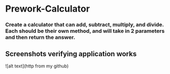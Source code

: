 # Prework-Calculator

### Create a calculator that can add, subtract, multiply, and divide. Each should be their own method, and will take in 2 parameters and then return the answer.

## Screenshots verifying application works
![alt text](http from my github)
